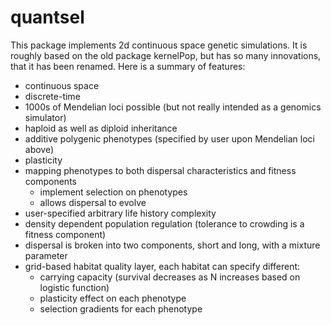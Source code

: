 # quantsel

This package implements 2d continuous space genetic simulations.  It
is roughly based on the old package kernelPop, but has so many
innovations, that it has been renamed.  Here is a summary of features:

  * continuous space
  * discrete-time
  * 1000s of Mendelian loci possible (but not really intended as a genomics simulator)
  * haploid as well as diploid inheritance
  * additive polygenic phenotypes (specified by user upon Mendelian loci above)
  * plasticity
  * mapping phenotypes to both dispersal characteristics and fitness components
	* implement selection on phenotypes
	* allows dispersal to evolve
  * user-specified arbitrary life history complexity
  * density dependent population regulation (tolerance to crowding is a fitness component)
  * dispersal is broken into two components, short and long, with a mixture parameter
  * grid-based habitat quality layer, each habitat can specify different:
	* carrying capacity (survival decreases as N increases based on logistic function)
	* plasticity effect on each phenotype
	* selection gradients for each phenotype

